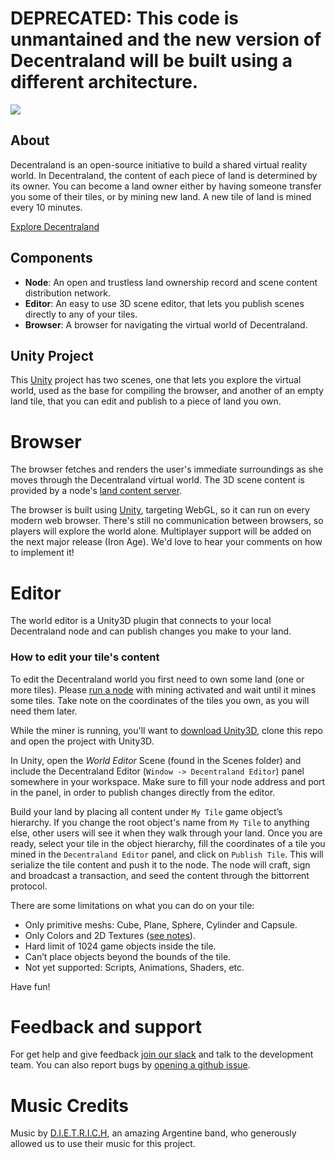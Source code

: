 # DEPRECATED: This code is unmantained and the new version of Decentraland will be built using a different architecture.

![](https://decentraland.org/favicon.ico)

## About

Decentraland is an open-source initiative to build a shared virtual reality
world. In Decentraland, the content of each piece of land is determined by its
owner. You can become a land owner either by having someone transfer you some
of their tiles, or by mining new land. A new tile of land is mined every 10
minutes.

[Explore Decentraland](https://decentraland.org/app/)

## Components

* **Node**: An open and trustless land ownership record and scene content distribution network.
* **Editor**: An easy to use 3D scene editor, that lets you publish scenes directly to any of your tiles.
* **Browser**: A browser for navigating the virtual world of Decentraland.

## Unity Project

This [Unity](https://unity3d.com/) project has two scenes, one that lets you
explore the virtual world, used as the base for compiling the browser, and
another of an empty land tile, that you can edit and publish to a piece of
land you own.

# Browser

The browser fetches and renders the user's immediate surroundings as she moves
through the Decentraland virtual world. The 3D scene content is provided by a
node's [land content
server](https://github.com/decentraland/bronzeage-node#land-content-server).

The browser is built using [Unity](https://unity3d.com/), targeting WebGL, so
it can run on every modern web browser. There's still no communication between
browsers, so players will explore the world alone. Multiplayer support will be
added on the next major release (Iron Age). We'd love to hear your comments on
how to implement it!

# Editor

The world editor is a Unity3D plugin that connects to your local Decentraland
node and can publish changes you make to your land.

### How to edit your tile's content
To edit the Decentraland world you first need to own some land (one or more tiles). Please [run a node](https://github.com/decentraland/decentraland-node) with mining activated and wait until it mines some tiles. Take note on the coordinates of the tiles you own, as you will need them later.

While the miner is running, you'll want to [download Unity3D](https://unity3d.com/get-unity/download), clone this repo and open the project with Unity3D.

In Unity, open the *World Editor* Scene (found in the Scenes folder) and include the Decentraland Editor (`Window -> Decentraland Editor`) panel somewhere in your workspace. Make sure to fill your node address and port in the panel, in order to publish changes directly from the editor.

Build your land by placing all content under `My Tile` game object’s hierarchy. If you change the root object's name from `My Tile` to anything else, other users will see it when they walk through your land. Once you are ready, select your tile in the object hierarchy, fill the coordinates of a tile you mined in the `Decentraland Editor` panel, and click on `Publish Tile`. This will serialize the tile content and push it to the node. The node will craft, sign and broadcast a transaction, and seed the content through the bittorrent protocol.

There are some limitations on what you can do on your tile:

* Only primitive meshs: Cube, Plane, Sphere, Cylinder and Capsule.
* Only Colors and 2D Textures ([see notes](./docs/EDITOR.md)).
* Hard limit of 1024 game objects inside the tile.
* Can’t place objects beyond the bounds of the tile.
* Not yet supported: Scripts, Animations, Shaders, etc.

Have fun!

# Feedback and support
For get help and give feedback [join our slack](https://slack.decentraland.org/) and talk to the development team. You can also report bugs by [opening a github issue](https://github.com/decentraland/bronzeage-editor/issues/new).


# Music Credits
Music by [D.I.E.T.R.I.C.H](http://www.d-i-e-t-r-i-c-h.com/), an amazing Argentine band, who generously allowed us to use their music for this project.
